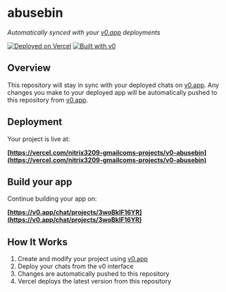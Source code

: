 # abusebin

*Automatically synced with your [v0.app](https://v0.app) deployments*

[![Deployed on Vercel](https://img.shields.io/badge/Deployed%20on-Vercel-black?style=for-the-badge&logo=vercel)](https://vercel.com/nitrix3209-gmailcoms-projects/v0-abusebin)
[![Built with v0](https://img.shields.io/badge/Built%20with-v0.app-black?style=for-the-badge)](https://v0.app/chat/projects/3woBklF16YR)

## Overview

This repository will stay in sync with your deployed chats on [v0.app](https://v0.app).
Any changes you make to your deployed app will be automatically pushed to this repository from [v0.app](https://v0.app).

## Deployment

Your project is live at:

**[https://vercel.com/nitrix3209-gmailcoms-projects/v0-abusebin](https://vercel.com/nitrix3209-gmailcoms-projects/v0-abusebin)**

## Build your app

Continue building your app on:

**[https://v0.app/chat/projects/3woBklF16YR](https://v0.app/chat/projects/3woBklF16YR)**

## How It Works

1. Create and modify your project using [v0.app](https://v0.app)
2. Deploy your chats from the v0 interface
3. Changes are automatically pushed to this repository
4. Vercel deploys the latest version from this repository
